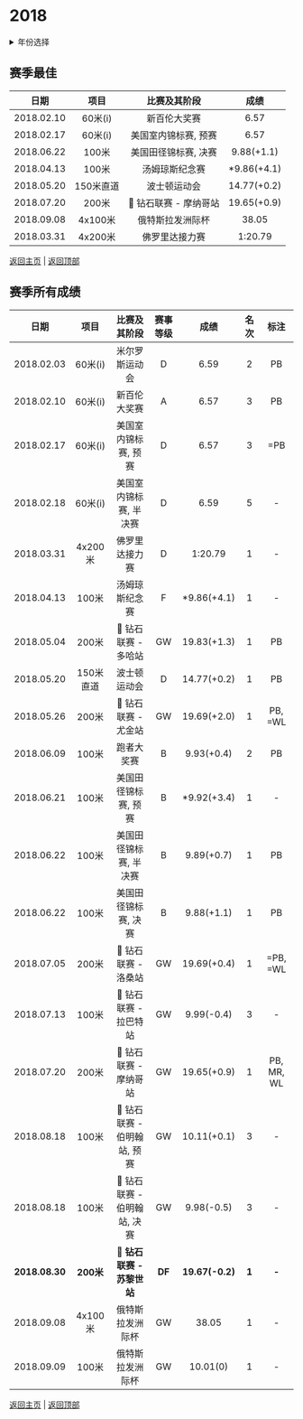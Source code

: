 # 2018

<details>
<summary>年份选择</summary>

- [2024](./2024.md)

- [2023](./2023.md)

- [2022](/2022.md)

- [2021](./2021.md)

- [2020](2020.md)

- [2019](./2019.md)

- [2018](./2018.md)

- [2017](./2017.md)

- [2016](./2016.md)

- [2015](./2015.md)

- [2014](./2014.md)

- [2013](./2013.md)

- [2012](./2012.md)

</details>

## 赛季最佳

|    日期    |   项目    |                     比赛及其阶段                      |    成绩     |
| :--------: | :-------: | :---------------------------------------------------: | :---------: |
| 2018.02.10 |  60米(i)  |                     新百伦大奖赛                      |    6.57     |
| 2018.02.17 |  60米(i)  |                 美国室内锦标赛, 预赛                  |    6.57     |
| 2018.06.22 |   100米   |                 美国田径锦标赛, 决赛                  | 9.88(+1.1)  |
| 2018.04.13 |   100米   |                    汤姆琼斯纪念赛                     | *9.86(+4.1) |
| 2018.05.20 | 150米直道 |                     波士顿运动会                      | 14.77(+0.2) |
| 2018.07.20 |   200米   | :diamond_shape_with_a_dot_inside: 钻石联赛 - 摩纳哥站 | 19.65(+0.9) |
| 2018.09.08 |  4x100米  |                   俄特斯拉发洲际杯                    |    38.05    |
| 2018.03.31 |  4x200米  |                    佛罗里达接力赛                     |   1:20.79   |

[返回主页](../Profile.md) | [返回顶部](#2018)

## 赛季所有成绩

|      日期      |   项目    |                        比赛及其阶段                         | 赛事等级 |      成绩       | 名次  |    标注    |
| :------------: | :-------: | :---------------------------------------------------------: | :------: | :-------------: | :---: | :--------: |
|   2018.02.03   |  60米(i)  |                       米尔罗斯运动会                        |    D     |      6.59       |   2   |     PB     |
|   2018.02.10   |  60米(i)  |                        新百伦大奖赛                         |    A     |      6.57       |   3   |     PB     |
|   2018.02.17   |  60米(i)  |                    美国室内锦标赛, 预赛                     |    D     |      6.57       |   3   |    =PB     |
|   2018.02.18   |  60米(i)  |                   美国室内锦标赛, 半决赛                    |    D     |      6.59       |   5   |     -      |
|   2018.03.31   |  4x200米  |                       佛罗里达接力赛                        |    D     |     1:20.79     |   1   |     -      |
|   2018.04.13   |   100米   |                       汤姆琼斯纪念赛                        |    F     |   *9.86(+4.1)   |   1   |     -      |
|   2018.05.04   |   200米   |     :diamond_shape_with_a_dot_inside: 钻石联赛 - 多哈站     |    GW    |   19.83(+1.3)   |   1   |     PB     |
|   2018.05.20   | 150米直道 |                        波士顿运动会                         |    D     |   14.77(+0.2)   |   1   |     PB     |
|   2018.05.26   |   200米   |     :diamond_shape_with_a_dot_inside: 钻石联赛 - 尤金站     |    GW    |   19.69(+2.0)   |   1   |  PB, =WL   |
|   2018.06.09   |   100米   |                         跑者大奖赛                          |    B     |   9.93(+0.4)    |   2   |     PB     |
|   2018.06.21   |   100米   |                    美国田径锦标赛, 预赛                     |    B     |   *9.92(+3.4)   |   1   |     -      |
|   2018.06.22   |   100米   |                   美国田径锦标赛, 半决赛                    |    B     |   9.89(+0.7)    |   1   |     PB     |
|   2018.06.22   |   100米   |                    美国田径锦标赛, 决赛                     |    B     |   9.88(+1.1)    |   1   |     PB     |
|   2018.07.05   |   200米   |     :diamond_shape_with_a_dot_inside: 钻石联赛 - 洛桑站     |    GW    |   19.69(+0.4)   |   1   |  =PB, =WL  |
|   2018.07.13   |   100米   |    :diamond_shape_with_a_dot_inside: 钻石联赛 - 拉巴特站    |    GW    |   9.99(-0.4)    |   3   |     -      |
|   2018.07.20   |   200米   |    :diamond_shape_with_a_dot_inside: 钻石联赛 - 摩纳哥站    |    GW    |   19.65(+0.9)   |   1   | PB, MR, WL |
|   2018.08.18   |   100米   | :diamond_shape_with_a_dot_inside: 钻石联赛 - 伯明翰站, 预赛 |    GW    |   10.11(+0.1)   |   3   |     -      |
|   2018.08.18   |   100米   | :diamond_shape_with_a_dot_inside: 钻石联赛 - 伯明翰站, 决赛 |    GW    |   9.98(-0.5)    |   3   |     -      |
| **2018.08.30** | **200米** |  **:diamond_shape_with_a_dot_inside: 钻石联赛 - 苏黎世站**  |  **DF**  | **19.67(-0.2)** | **1** |   **-**    |
|   2018.09.08   |  4x100米  |                      俄特斯拉发洲际杯                       |    GW    |      38.05      |   1   |     -      |
|   2018.09.09   |   100米   |                      俄特斯拉发洲际杯                       |    GW    |    10.01(0)     |   1   |     -      |

[返回主页](../Profile.md) | [返回顶部](#2018)